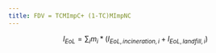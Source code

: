 ```yaml
---
title: FDV = TCMImpC+ (1-TC)MImpNC
---
```


$$
I_{EoL} = \sum_i m_i*(I_{EoL,incineration,i}+I_{EoL,landfill,i})
$$
